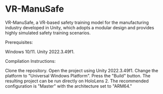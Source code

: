 # VR-ManuSafe
VR-ManuSafe, a VR-based safety training model for the manufacturing industry developed in Unity, which adopts a modular design and provides highly simulated safety training scenarios. 

Prerequisites:

Windows 10/11.
Unity 2022.3.49f1.

Compilation Instructions:

Clone the repository.
Open the project using Unity 2022.3.49f1.
Change the platform to "Universal Windows Platform".
Press the "Build" button.
The resulting  project can be run directly on HoloLens 2. The recommended configuration is "Master" with the architecture set to "ARM64."
